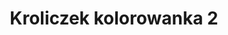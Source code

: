 ---
title: Kroliczek kolorowanka 2
description: Kolorowanka Kroliczek - wariant 2
canonical: /zwierzeta/kroliczek
variant_of: kroliczek
tags:
- zwierzeta
- kroliczek
- dla-dziewczynek
---
